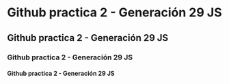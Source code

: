 # Github practica 2 - Generación 29 JS

## Github practica 2 - Generación 29 JS

### Github practica 2 - Generación 29 JS

#### Github practica 2 - Generación 29 JS
